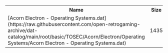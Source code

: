 <table>
<tr><th>Name</th><th>Size</th></tr>
<tr><td>[Acorn Electron - Operating Systems.dat](https://raw.githubusercontent.com/open-retrogaming-archive/dat-catalog/main/root/basic/TOSEC/Acorn/Electron/Operating Systems/Acorn Electron - Operating Systems.dat)</td><td>1435</td></tr>
</table>
